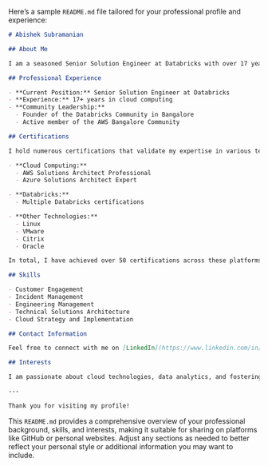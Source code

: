 Here’s a sample `README.md` file tailored for your professional profile and experience:

```markdown
# Abishek Subramanian

## About Me

I am a seasoned Senior Solution Engineer at Databricks with over 17 years of extensive experience in cloud computing and technology solutions. My journey has equipped me with a deep understanding of various platforms, including AWS, Azure, and Databricks. I am passionate about leveraging technology to solve complex problems and drive customer success.

## Professional Experience

- **Current Position:** Senior Solution Engineer at Databricks
- **Experience:** 17+ years in cloud computing
- **Community Leadership:** 
  - Founder of the Databricks Community in Bangalore
  - Active member of the AWS Bangalore Community

## Certifications

I hold numerous certifications that validate my expertise in various technologies:

- **Cloud Computing:**
  - AWS Solutions Architect Professional
  - Azure Solutions Architect Expert

- **Databricks:**
  - Multiple Databricks certifications

- **Other Technologies:**
  - Linux
  - VMware
  - Citrix
  - Oracle

In total, I have achieved over 50 certifications across these platforms.

## Skills

- Customer Engagement
- Incident Management
- Engineering Management
- Technical Solutions Architecture
- Cloud Strategy and Implementation

## Contact Information

Feel free to connect with me on [LinkedIn](https://www.linkedin.com/in/abishek-subramanian/).

## Interests

I am passionate about cloud technologies, data analytics, and fostering community engagement in tech. I enjoy sharing knowledge and learning from others in the field.

---

Thank you for visiting my profile!
```

This `README.md` provides a comprehensive overview of your professional background, skills, and interests, making it suitable for sharing on platforms like GitHub or personal websites. Adjust any sections as needed to better reflect your personal style or additional information you may want to include.
